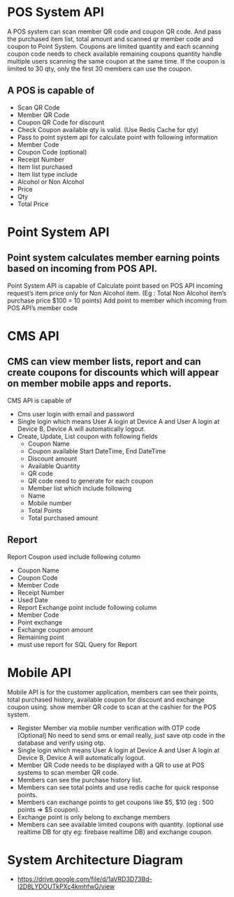 # POS System API
A POS system can scan member QR code and coupon QR code. And pass the purchased item list, total amount and scanned qr member code and coupon to Point System. Coupons are limited quantity and each scanning coupon code needs to check available remaining coupons quantity  handle multiple users scanning the same coupon at the same time. If the coupon is limited to 30 qty, only the first 30 members can use the coupon.
## A POS  is capable of 
- Scan QR Code
- Member QR Code
- Coupon QR Code for discount
- Check Coupon available qty is valid. (Use Redis Cache for qty)
- Pass to point system api for calculate point with following information
 - Member Code
 - Coupon Code (optional)
 - Receipt Number
 - Item list purchased
 - Item list type include
 - Alcohol or Non Alcohol
 - Price
 - Qty
 - Total Price
		

# Point System API

## Point system calculates member earning points based on incoming from POS API.

Point System API is capable of
Calculate point based on POS API incoming request’s item price only for Non Alcohol item. (Eg : Total Non Alcohol item’s purchase price $100 = 10 points)
Add point to member which incoming from POS API’s member code

# CMS API

## CMS can view member lists, report and can create coupons for discounts which will appear on member mobile apps and reports.

CMS API is capable of
- Cms user login with email and password
- Single login which means User A login at Device A and User A login at Device B, Device A will automatically logout.
 - Create, Update, List coupon with following fields
	- Coupon Name
	- Coupon available Start DateTime, End DateTime
	- Discount amount
	- Available Quantity
	- QR code
	- QR code need to generate for each coupon
	- Member list which include following
	- Name
	- Mobile number
	- Total Points
	- Total purchased amount

## Report
Report Coupon used include following column
-	Coupon Name 
-	Coupon Code 
-	Member Code
-	Receipt Number 
-	Used Date
-	Report Exchange point include following column
-	Member Code 
-	Point exchange
-	Exchange coupon amount
-	Remaining point
-	must use report for SQL Query for Report

# Mobile API

Mobile API is for the customer application, members can see their points, total purchased history, available coupon for discount and exchange coupon using.
show member QR code to scan at the cashier for the POS system.

-	Register Member via mobile number verification with OTP code
	[Optional] No need to send sms or email really, just save otp code in the database and verify using otp.
-	Single login which means User A login at Device A and User A login at Device B, Device A will automatically logout.
-	Member QR Code needs to be displayed with a QR to use at POS systems to scan member QR code.
-	Members can see the purchase history list.
-	Members can see total points and use redis cache for quick response points.
-	Members can exchange points to get coupons like $5, $10 (eg : 500 points => $5 coupon).
-	Exchange point is only belong to exchange members
-	Members can see available limited coupons with quantity. (optional use realtime DB for qty eg: firebase realtime DB) and exchange coupon.

# System Architecture Diagram
- https://drive.google.com/file/d/1aVRD3D73Bd-l2D8LYDOUTkPXc4kmhfwG/view